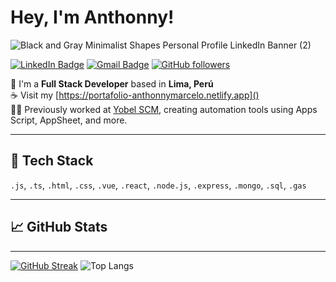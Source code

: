# Hey, I'm Anthonny! 

![Black and Gray Minimalist Shapes Personal Profile LinkedIn Banner (2)](https://github.com/user-attachments/assets/8e55b2a3-9cc5-4961-982e-74f6d9cfba00)


[![LinkedIn Badge](https://img.shields.io/badge/-AnthonnyMarcelo-blue?style=flat-square&logo=Linkedin&logoColor=white&link=https://www.linkedin.com/in/anthonny-marcelo-rojas-b66b22311/)](https://www.linkedin.com/in/anthonny-marcelo-rojas-b66b22311/)
[![Gmail Badge](https://img.shields.io/badge/-Anthonny.marcelo.rojas@gmail.com-c14438?style=flat-square&logo=Gmail&logoColor=white)](mailto:Anthonny.marcelo.rojas@gmail.com)
[![GitHub followers](https://img.shields.io/github/followers/AMarceloRojas?label=Follow&style=social)](https://github.com/AMarceloRojas)

🍵 I'm a **Full Stack Developer** based in **Lima, Perú**  
☕ Visit my [https://portafolio-anthonnymarcelo.netlify.app]()  
👨‍💻 Previously worked at [Yobel SCM](https://www.yobelscm.biz), creating automation tools using Apps Script, AppSheet, and more.

---

## 🔧 Tech Stack

`.js`, `.ts`, `.html`, `.css`, `.vue`, `.react`, `.node.js`, `.express`, `.mongo`, `.sql`, `.gas`

---

## 📈 GitHub Stats


---
[![GitHub Streak](https://github-readme-streak-stats.herokuapp.com?user=AMarceloRojas&theme=dracula)](https://git.io/streak-stats)
![Top Langs](https://github-readme-stats.vercel.app/api/top-langs/?username=AMarceloRojas&layout=compact)

